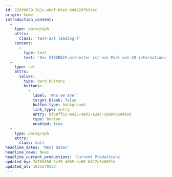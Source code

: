 ```yaml
---
id: 226f0679-381c-46df-b9ed-0d4d207b3c4c
origin: home
introduction_content:
  -
    type: paragraph
    attrs:
      class: 'text-2xl leading-l'
    content:
      -
        type: text
        text: 'Das STEGREIF.orchester ist ein Pool von 30 internationalen, genreübergreifenden Musiker*innen, die das Erbe klassischer Komposition ebenso schätzen wie die freie Improvisation. Wir betrachten klassische Sinfonien als Ausgangspunkt für ein neues Klangerlebnis. Mit choreographischen Elementen wechselt diese dirigenten- und notenblattfreie Konzertform zwischen Rekomposition und Improvisation.'
  -
    type: set
    attrs:
      values:
        type: bard_buttons
        buttons:
          -
            label: 'Who we Are'
            target_blank: false
            button_type: background
            link_type: entry
            entry: bf69ff1c-e425-4ed3-a2ac-c08976694b0d
            type: button
            enabled: true
  -
    type: paragraph
    attrs:
      class: null
headline_dates: 'Next Dates'
headline_news: News
headline_current_productions: 'Current Productions'
updated_by: 7d709850-5c35-4065-be68-b627c348051d
updated_at: 1655379132
---
```

